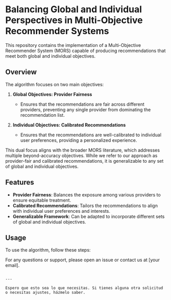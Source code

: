 
# Balancing Global and Individual Perspectives in Multi-Objective Recommender Systems

This repository contains the implementation of a Multi-Objective Recommender System (MORS) capable of producing recommendations that meet both global and individual objectives.

## Overview

The algorithm focuses on two main objectives:

1. **Global Objectives: Provider Fairness**
   - Ensures that the recommendations are fair across different providers, preventing any single provider from dominating the recommendation list.

2. **Individual Objectives: Calibrated Recommendations**
   - Ensures that the recommendations are well-calibrated to individual user preferences, providing a personalized experience.

This dual focus aligns with the broader MORS literature, which addresses multiple beyond-accuracy objectives. While we refer to our approach as provider-fair and calibrated recommendations, it is generalizable to any set of global and individual objectives.

## Features

- **Provider Fairness**: Balances the exposure among various providers to ensure equitable treatment.
- **Calibrated Recommendations**: Tailors the recommendations to align with individual user preferences and interests.
- **Generalizable Framework**: Can be adapted to incorporate different sets of global and individual objectives.


## Usage

To use the algorithm, follow these steps:



For any questions or support, please open an issue or contact us at [your email].
```

---

Espero que esto sea lo que necesitas. Si tienes alguna otra solicitud o necesitas ajustes, házmelo saber.
